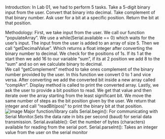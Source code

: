 Introduction:
In Lab 01, we had to perform 5 tasks. Take a 5-digit binary input from the user. Convert that binary into decimal. Take complement of that binary number. Ask user for a bit at a specific position. Return the bit at that position.

Methodology:
First, we take input from the user. We call our function “populateArray”. We use a while(Serial.available == 0) which waits for the user’s input. The input from the user is added to an array of size 5. 
Then we call “getDecimalValue”. Which returns a float integer after converting the binary number to decimal. We check for the positions of 1s. If its 1 at the start then we add 16 to our variable “sum”, if its at 2 position we add 8 to the “sum” and so on we calculate binary to decimal.  
We call “getComplement” method to take ones complement of the binary number provided by the user. In this function we convert 0 to 1 and vice versa. After converting we add the converted bit inside a new array called “complArr”. Display method is called to print the converted array. 
Lastly, we ask the user to provide a bit position to read. We get that value and then iterate over the array starting from the least significant bit. We move the same number of steps as the bit position given by the user. We return that integer and call “readBit(pos)” to print the binary bit at that position. 
![image](https://user-images.githubusercontent.com/99934126/200685921-8b6e627f-1899-4208-bf42-a314a98015ed.png)
Major function/library calls
Serial.begin(): For communicating with Serial Monitor.Sets the data rate in bits per second (baud) for serial data transmission.
Serial.available(): Get the number of bytes (characters) available for reading from the serial port. 
Serial.parseInt(): Takes an integer value from the user on the serial monitor
